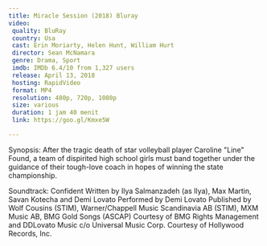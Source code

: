 ```yaml
---
title: Miracle Session (2018) Bluray
video:
 quality: BluRay
 country: Usa
 cast: Erin Moriarty, Helen Hunt, William Hurt
 director: Sean McNamara
 genre: Drama, Sport
 imdb: IMDb 6.4/10 from 1,327 users
 release: April 13, 2018
 hosting: RapidVideo
 format: MP4
 resolution: 480p, 720p, 1080p
 size: various
 duration: 1 jam 40 menit
 link: https://goo.gl/Kmxe5W

---
```

Synopsis:
After the tragic death of star volleyball player Caroline "Line" Found, a team of dispirited high school girls must band together under the guidance of their tough-love coach in hopes of winning the state championship.

Soundtrack:
Confident Written by Ilya Salmanzadeh (as Ilya), Max Martin, Savan Kotecha and Demi Lovato Performed by Demi Lovato Published by Wolf Cousins (STIM), Warner/Chappell Music Scandinavia AB (STIM), MXM Music AB, BMG Gold Songs (ASCAP) Courtesy of BMG Rights Management and DDLovato Music c/o Universal Music Corp. Courtesy of Hollywood Records, Inc.

